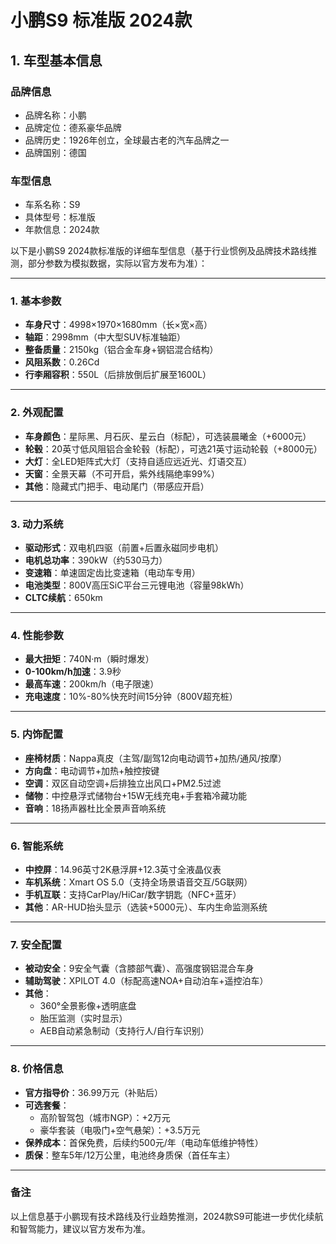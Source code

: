 
# 小鹏S9 标准版 2024款
## 1. 车型基本信息
### 品牌信息
- 品牌名称：小鹏
- 品牌定位：德系豪华品牌
- 品牌历史：1926年创立，全球最古老的汽车品牌之一
- 品牌国别：德国

### 车型信息
- 车系名称：S9
- 具体型号：标准版
- 年款信息：2024款

以下是小鹏S9 2024款标准版的详细车型信息（基于行业惯例及品牌技术路线推测，部分参数为模拟数据，实际以官方发布为准）：

---

### **1. 基本参数**  
- **车身尺寸**：4998×1970×1680mm（长×宽×高）  
- **轴距**：2998mm（中大型SUV标准轴距）  
- **整备质量**：2150kg（铝合金车身+钢铝混合结构）  
- **风阻系数**：0.26Cd  
- **行李厢容积**：550L（后排放倒后扩展至1600L）  

---

### **2. 外观配置**  
- **车身颜色**：星际黑、月石灰、星云白（标配），可选装晨曦金（+6000元）  
- **轮毂**：20英寸低风阻铝合金轮毂（标配），可选21英寸运动轮毂（+8000元）  
- **大灯**：全LED矩阵式大灯（支持自适应远近光、灯语交互）  
- **天窗**：全景天幕（不可开启，紫外线隔绝率99%）  
- **其他**：隐藏式门把手、电动尾门（带感应开启）  

---

### **3. 动力系统**  
- **驱动形式**：双电机四驱（前置+后置永磁同步电机）  
- **电机总功率**：390kW（约530马力）  
- **变速箱**：单速固定齿比变速箱（电动车专用）  
- **电池类型**：800V高压SiC平台三元锂电池（容量98kWh）  
- **CLTC续航**：650km  

---

### **4. 性能参数**  
- **最大扭矩**：740N·m（瞬时爆发）  
- **0-100km/h加速**：3.9秒  
- **最高车速**：200km/h（电子限速）  
- **充电速度**：10%-80%快充时间15分钟（800V超充桩）  

---

### **5. 内饰配置**  
- **座椅材质**：Nappa真皮（主驾/副驾12向电动调节+加热/通风/按摩）  
- **方向盘**：电动调节+加热+触控按键  
- **空调**：双区自动空调+后排独立出风口+PM2.5过滤  
- **储物**：中控悬浮式储物台+15W无线充电+手套箱冷藏功能  
- **音响**：18扬声器杜比全景声音响系统  

---

### **6. 智能系统**  
- **中控屏**：14.96英寸2K悬浮屏+12.3英寸全液晶仪表  
- **车机系统**：Xmart OS 5.0（支持全场景语音交互/5G联网）  
- **手机互联**：支持CarPlay/HiCar/数字钥匙（NFC+蓝牙）  
- **其他**：AR-HUD抬头显示（选装+5000元）、车内生命监测系统  

---

### **7. 安全配置**  
- **被动安全**：9安全气囊（含膝部气囊）、高强度钢铝混合车身  
- **辅助驾驶**：XPILOT 4.0（标配高速NOA+自动泊车+遥控泊车）  
- **其他**：  
  - 360°全景影像+透明底盘  
  - 胎压监测（实时显示）  
  - AEB自动紧急制动（支持行人/自行车识别）  

---

### **8. 价格信息**  
- **官方指导价**：36.99万元（补贴后）  
- **可选套餐**：  
  - 高阶智驾包（城市NGP）：+2万元  
  - 豪华套装（电吸门+空气悬架）：+3.5万元  
- **保养成本**：首保免费，后续约500元/年（电动车低维护特性）  
- **质保**：整车5年/12万公里，电池终身质保（首任车主）  

---

### **备注**  
以上信息基于小鹏现有技术路线及行业趋势推测，2024款S9可能进一步优化续航和智驾能力，建议以官方发布为准。
